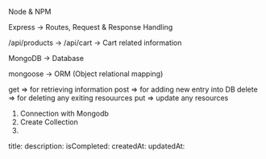 Node & NPM

Express -> Routes, Request & Response Handling

/api/products ->
/api/cart -> Cart related information

MongoDB -> Database

mongoose -> ORM (Object relational mapping)

get => for retrieving information
post => for adding new entry into DB
delete => for deleting any exiting resouurces
put => update any resources

<!-- Database Integration -->

1. Connection with Mongodb
2. Create Collection
3.

title:
description:
isCompleted:
createdAt:
updatedAt:
